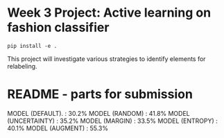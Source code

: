 # Week 3 Project: Active learning on fashion classifier

```
pip install -e .
```

This project will investigate various strategies to identify elements for relabeling.

# README - parts for submission
MODEL (DEFAULT).    : 30.2%
MODEL (RANDOM)      : 41.8%
MODEL (UNCERTAINTY) : 35.2%
MODEL (MARGIN)      : 33.5%
MODEL (ENTROPY)     : 40.1%
MODEL (AUGMENT)     : 55.3%